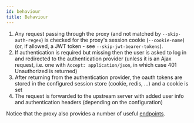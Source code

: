 ```yaml
---
id: behaviour
title: Behaviour
---
```


1. Any request passing through the proxy (and not matched by `--skip-auth-regex`) is checked for the proxy's session cookie (`--cookie-name`) (or, if allowed, a JWT token - see `--skip-jwt-bearer-tokens`).
2. If authentication is required but missing then the user is asked to log in and redirected to the authentication provider (unless it is an Ajax request, i.e. one with `Accept: application/json`, in which case 401 Unauthorized is returned)
3. After returning from the authentication provider, the oauth tokens are stored in the configured session store (cookie, redis, ...) and a cookie is set
4. The request is forwarded to the upstream server with added user info and authentication headers (depending on the configuration)

Notice that the proxy also provides a number of useful [endpoints](features/endpoints.md).
